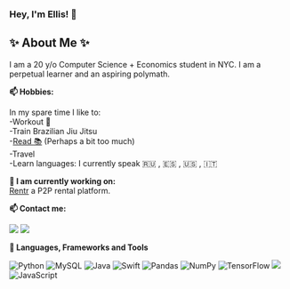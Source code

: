 ### Hey, I'm Ellis! 👋

## ✨ About Me ✨
<p align="left"> 
I am a 20 y/o Computer Science + Economics student in NYC. I am a perpetual learner and an aspiring polymath. 


<p/>

**📫 Hobbies:**

In my spare time I like to:  
-Workout :muscle:  
-Train Brazilian Jiu Jitsu   
-[Read :books:](https://www.goodreads.com/user/show/135181819-ellis) (Perhaps a bit too much)  
-Travel  
-Learn languages: I currently speak :ru: , :es: , :us: , :it:

**:rocket: I am currently working on:**  
[Rentr](https://www.Rentr.me) a P2P rental platform.

<p align="left"> 

 
**📫 Contact me:**
 
[<img src="https://img.shields.io/badge/Gmail-D14836?style=for-the-badge&logo=gmail&logoColor=white" />](mailto:ellis@rentr.me)
<a href="https://instagram.com/ellis">
  <img src="https://img.shields.io/badge/Instagram-%23E4405F.svg?style=for-the-badge&logo=Instagram&logoColor=white">

</a>

**🔭 Languages, Frameworks and Tools**
<p align="left">

![Python](https://img.shields.io/badge/python-3670A0?style=for-the-badge&logo=python&logoColor=ffdd54)
![MySQL](https://img.shields.io/badge/mysql-%2300f.svg?style=for-the-badge&logo=mysql&logoColor=white)
![Java](https://img.shields.io/badge/java-%23ED8B00.svg?style=for-the-badge&logo=java&logoColor=white)
![Swift](https://img.shields.io/badge/swift-F54A2A?style=for-the-badge&logo=swift&logoColor=white)
![Pandas](https://img.shields.io/badge/pandas-%23150458.svg?style=for-the-badge&logo=pandas&logoColor=white)
![NumPy](https://img.shields.io/badge/numpy-%23013243.svg?style=for-the-badge&logo=numpy&logoColor=white)
 ![TensorFlow](https://img.shields.io/badge/TensorFlow-%23FF6F00.svg?style=for-the-badge&logo=TensorFlow&logoColor=white)
 ![](https://img.shields.io/badge/PyTorch-%23EE4C2C.svg?style=for-the-badge&logo=PyTorch&logoColor=white)
 ![JavaScript](https://img.shields.io/badge/javascript-%23323330.svg?style=for-the-badge&logo=javascript&logoColor=%23F7DF1E)



